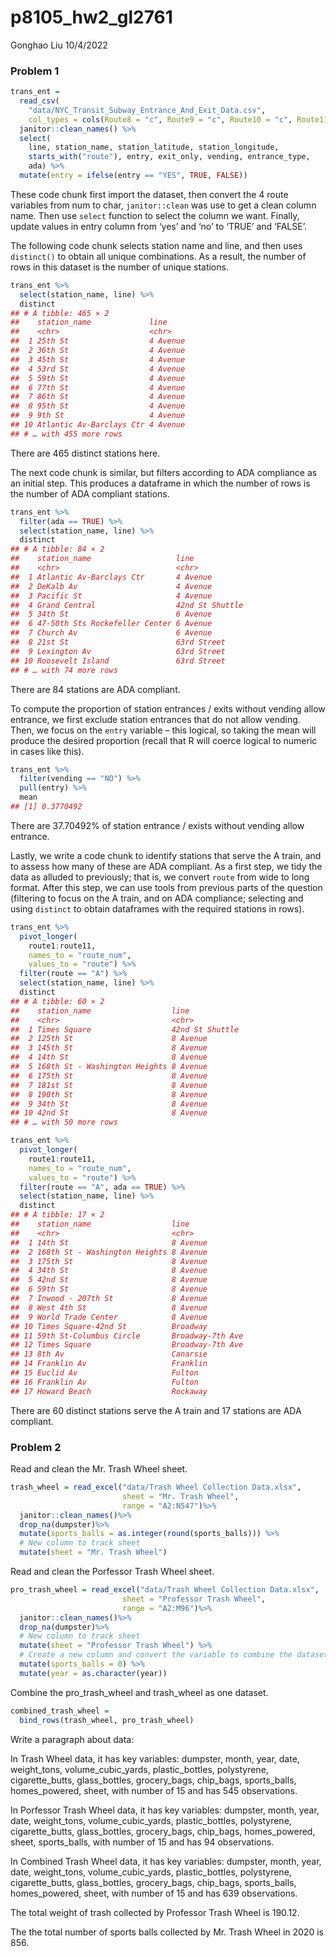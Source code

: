 p8105_hw2_gl2761
================
Gonghao Liu
10/4/2022

### Problem 1

``` r
trans_ent = 
  read_csv(
    "data/NYC_Transit_Subway_Entrance_And_Exit_Data.csv",
    col_types = cols(Route8 = "c", Route9 = "c", Route10 = "c", Route11 = "c")) %>% 
  janitor::clean_names() %>% 
  select(
    line, station_name, station_latitude, station_longitude, 
    starts_with("route"), entry, exit_only, vending, entrance_type, 
    ada) %>% 
  mutate(entry = ifelse(entry == "YES", TRUE, FALSE))
```

These code chunk first import the dataset, then convert the 4 route
variables from num to char, `janitor::clean` was use to get a clean
column name. Then use `select` function to select the column we want.
Finally, update values in entry column from ‘yes’ and ‘no’ to ‘TRUE’ and
‘FALSE’.

The following code chunk selects station name and line, and then uses
`distinct()` to obtain all unique combinations. As a result, the number
of rows in this dataset is the number of unique stations.

``` r
trans_ent %>% 
  select(station_name, line) %>% 
  distinct
## # A tibble: 465 × 2
##    station_name             line    
##    <chr>                    <chr>   
##  1 25th St                  4 Avenue
##  2 36th St                  4 Avenue
##  3 45th St                  4 Avenue
##  4 53rd St                  4 Avenue
##  5 59th St                  4 Avenue
##  6 77th St                  4 Avenue
##  7 86th St                  4 Avenue
##  8 95th St                  4 Avenue
##  9 9th St                   4 Avenue
## 10 Atlantic Av-Barclays Ctr 4 Avenue
## # … with 455 more rows
```

There are 465 distinct stations here.

The next code chunk is similar, but filters according to ADA compliance
as an initial step. This produces a dataframe in which the number of
rows is the number of ADA compliant stations.

``` r
trans_ent %>% 
  filter(ada == TRUE) %>% 
  select(station_name, line) %>% 
  distinct
## # A tibble: 84 × 2
##    station_name                   line           
##    <chr>                          <chr>          
##  1 Atlantic Av-Barclays Ctr       4 Avenue       
##  2 DeKalb Av                      4 Avenue       
##  3 Pacific St                     4 Avenue       
##  4 Grand Central                  42nd St Shuttle
##  5 34th St                        6 Avenue       
##  6 47-50th Sts Rockefeller Center 6 Avenue       
##  7 Church Av                      6 Avenue       
##  8 21st St                        63rd Street    
##  9 Lexington Av                   63rd Street    
## 10 Roosevelt Island               63rd Street    
## # … with 74 more rows
```

There are 84 stations are ADA compliant.

To compute the proportion of station entrances / exits without vending
allow entrance, we first exclude station entrances that do not allow
vending. Then, we focus on the `entry` variable – this logical, so
taking the mean will produce the desired proportion (recall that R will
coerce logical to numeric in cases like this).

``` r
trans_ent %>% 
  filter(vending == "NO") %>% 
  pull(entry) %>% 
  mean
## [1] 0.3770492
```

There are 37.70492% of station entrance / exists without vending allow
entrance.

Lastly, we write a code chunk to identify stations that serve the A
train, and to assess how many of these are ADA compliant. As a first
step, we tidy the data as alluded to previously; that is, we convert
`route` from wide to long format. After this step, we can use tools from
previous parts of the question (filtering to focus on the A train, and
on ADA compliance; selecting and using `distinct` to obtain dataframes
with the required stations in rows).

``` r
trans_ent %>% 
  pivot_longer(
    route1:route11,
    names_to = "route_num",
    values_to = "route") %>% 
  filter(route == "A") %>% 
  select(station_name, line) %>% 
  distinct
## # A tibble: 60 × 2
##    station_name                  line           
##    <chr>                         <chr>          
##  1 Times Square                  42nd St Shuttle
##  2 125th St                      8 Avenue       
##  3 145th St                      8 Avenue       
##  4 14th St                       8 Avenue       
##  5 168th St - Washington Heights 8 Avenue       
##  6 175th St                      8 Avenue       
##  7 181st St                      8 Avenue       
##  8 190th St                      8 Avenue       
##  9 34th St                       8 Avenue       
## 10 42nd St                       8 Avenue       
## # … with 50 more rows

trans_ent %>% 
  pivot_longer(
    route1:route11,
    names_to = "route_num",
    values_to = "route") %>% 
  filter(route == "A", ada == TRUE) %>% 
  select(station_name, line) %>% 
  distinct
## # A tibble: 17 × 2
##    station_name                  line            
##    <chr>                         <chr>           
##  1 14th St                       8 Avenue        
##  2 168th St - Washington Heights 8 Avenue        
##  3 175th St                      8 Avenue        
##  4 34th St                       8 Avenue        
##  5 42nd St                       8 Avenue        
##  6 59th St                       8 Avenue        
##  7 Inwood - 207th St             8 Avenue        
##  8 West 4th St                   8 Avenue        
##  9 World Trade Center            8 Avenue        
## 10 Times Square-42nd St          Broadway        
## 11 59th St-Columbus Circle       Broadway-7th Ave
## 12 Times Square                  Broadway-7th Ave
## 13 8th Av                        Canarsie        
## 14 Franklin Av                   Franklin        
## 15 Euclid Av                     Fulton          
## 16 Franklin Av                   Fulton          
## 17 Howard Beach                  Rockaway
```

There are 60 distinct stations serve the A train and 17 stations are ADA
compliant.

### Problem 2

Read and clean the Mr. Trash Wheel sheet.

``` r
trash_wheel = read_excel("data/Trash Wheel Collection Data.xlsx", 
                         sheet = "Mr. Trash Wheel", 
                         range = "A2:N547")%>%
  janitor::clean_names()%>%
  drop_na(dumpster)%>%
  mutate(sports_balls = as.integer(round(sports_balls))) %>%
  # New column to track sheet
  mutate(sheet = "Mr. Trash Wheel")
```

Read and clean the Porfessor Trash Wheel sheet.

``` r
pro_trash_wheel = read_excel("data/Trash Wheel Collection Data.xlsx", 
                         sheet = "Professor Trash Wheel", 
                         range = "A2:M96")%>%
  janitor::clean_names()%>%
  drop_na(dumpster)%>%
  # New column to track sheet
  mutate(sheet = "Professor Trash Wheel") %>%
  # Create a new column and convert the variable to combine the datasets
  mutate(sports_balls = 0) %>%
  mutate(year = as.character(year))
```

Combine the pro_trash_wheel and trash_wheel as one dataset.

``` r
combined_trash_wheel = 
  bind_rows(trash_wheel, pro_trash_wheel)
```

Write a paragraph about data:

In Trash Wheel data, it has key variables: dumpster, month, year, date,
weight_tons, volume_cubic_yards, plastic_bottles, polystyrene,
cigarette_butts, glass_bottles, grocery_bags, chip_bags, sports_balls,
homes_powered, sheet, with number of 15 and has 545 observations.

In Porfessor Trash Wheel data, it has key variables: dumpster, month,
year, date, weight_tons, volume_cubic_yards, plastic_bottles,
polystyrene, cigarette_butts, glass_bottles, grocery_bags, chip_bags,
homes_powered, sheet, sports_balls, with number of 15 and has 94
observations.

In Combined Trash Wheel data, it has key variables: dumpster, month,
year, date, weight_tons, volume_cubic_yards, plastic_bottles,
polystyrene, cigarette_butts, glass_bottles, grocery_bags, chip_bags,
sports_balls, homes_powered, sheet, with number of 15 and has 639
observations.

The total weight of trash collected by Professor Trash Wheel is 190.12.

The the total number of sports balls collected by Mr. Trash Wheel in
2020 is 856.
